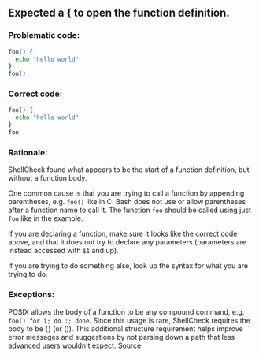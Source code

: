 ## Expected a { to open the function definition.

### Problematic code:

```sh
foo() {
  echo "hello world"
}
foo()
```

### Correct code:

```sh
foo() {
  echo "hello world"
}
foo
```
### Rationale:

ShellCheck found what appears to be the start of a function definition, but without a function body.

One common cause is that you are trying to call a function by appending parentheses, e.g. `foo()` like in C. Bash does not use or allow parentheses after a function name to call it. The function `foo` should be called using just `foo` like in the example. 

If you are declaring a function, make sure it looks like the correct code above, and that it does not try to declare any parameters (parameters are instead accessed with `$1` and up). 

If you are trying to do something else, look up the syntax for what you are trying to do.


### Exceptions:

POSIX allows the body of a function to be any compound command, e.g. `foo() for i; do :; done`. Since this usage is rare, ShellCheck requires the body to be {} (or ()). This additional structure requirement helps improve error messages and suggestions by not parsing down a path that less advanced users wouldn't expect.
[Source](https://github.com/koalaman/shellcheck/wiki/SC1064)

